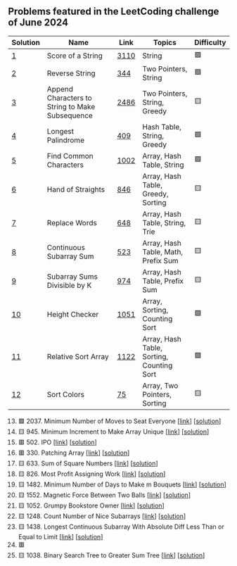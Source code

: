 ## Problems featured in the LeetCoding challenge of June 2024
| Solution                       | Name                                            | Link                                                                                               | Topics                                    | Difficulty |
|--------------------------------|-------------------------------------------------|----------------------------------------------------------------------------------------------------|-------------------------------------------|------------|
| [1](src/day1/Solution.java/)   | Score of a String                               | [3110](https://leetcode.com/problems/score-of-a-string/description/)                               | String                                    | 🟩         |
| [2](src/day2/Solution.java/)   | Reverse String                                  | [344](https://leetcode.com/problems/reverse-string/description/)                                   | Two Pointers, String                      | 🟩         |
| [3](src/day3/Solution.java/)   | Append Characters to String to Make Subsequence | [2486](https://leetcode.com/problems/append-characters-to-string-to-make-subsequence/description/) | Two Pointers, String, Greedy              | 🟨         |
| [4](src/day4/Solution.java/)   | Longest Palindrome                              | [409](https://leetcode.com/problems/longest-palindrome/description/)                               | Hash Table, String, Greedy                | 🟩         |
| [5](src/day5/Solution.java/)   | Find Common Characters                          | [1002](https://leetcode.com/problems/find-common-characters/description/)                          | Array, Hash Table, String                 | 🟩         |
| [6](src/day6/Solution.java/)   | Hand of Straights                               | [846](https://leetcode.com/problems/hand-of-straights/description/)                                | Array, Hash Table, Greedy, Sorting        | 🟨         |
| [7](src/day7/Solution.java/)   | Replace Words                                   | [648](https://leetcode.com/problems/replace-words/description/)                                    | Array, Hash Table, String, Trie           | 🟨         |
| [8](src/day8/Solution.java/)   | Continuous Subarray Sum                         | [523](https://leetcode.com/problems/continuous-subarray-sum/description/)                          | Array, Hash Table, Math, Prefix Sum       | 🟨         |
| [9](src/day9/Solution.java/)   | Subarray Sums Divisible by K                    | [974](https://leetcode.com/problems/subarray-sums-divisible-by-k/description/)                     | Array, Hash Table, Prefix Sum             | 🟨         |
| [10](src/day10/Solution.java/) | Height Checker                                  | [1051](https://leetcode.com/problems/height-checker/description/)                                  | Array, Sorting, Counting Sort             | 🟩         |
| [11](src/day11/Solution.java/) | Relative Sort Array                             | [1122](https://leetcode.com/problems/relative-sort-array/description/)                             | Array, Hash Table, Sorting, Counting Sort | 🟩         |
| [12](src/day12/Solution.java/) | Sort Colors                                     | [75](https://leetcode.com/problems/sort-colors/description/)                                       | Array, Two Pointers, Sorting              | 🟨         |

13. 🟩 2037\. Minimum Number of Moves to Seat Everyone \[[link](https://leetcode.com/problems/minimum-number-of-moves-to-seat-everyone/description/)\] \[[solution](src/day13/Solution.java/)\]
14. 🟨 945\. Minimum Increment to Make Array Unique \[[link](https://leetcode.com/problems/minimum-increment-to-make-array-unique/description/)\] \[[solution](src/day14/Solution.java/)\]
15. 🟥 502\. IPO \[[link](https://leetcode.com/problems/ipo/description/)\] \[[solution](src/day15/Solution.java)\]
16. 🟥 330\. Patching Array \[[link](https://leetcode.com/problems/patching-array/description/)\] \[[solution](src/day16/Solution.java)\]
17. 🟨 633\. Sum of Square Numbers \[[link](https://leetcode.com/problems/sum-of-square-numbers/description/)\] \[[solution](src/day17/Solution.java)\]
18. 🟨 826\. Most Profit Assigning Work \[[link](https://leetcode.com/problems/most-profit-assigning-work/description/)\] \[[solution](src/day18/Solution.java)\]
19. 🟨 1482\. Minimum Number of Days to Make m Bouquets \[[link](https://leetcode.com/problems/minimum-number-of-days-to-make-m-bouquets/description/)\] \[[solution](src/day19/Solution.java)\]
20. 🟨 1552\. Magnetic Force Between Two Balls \[[link](https://leetcode.com/problems/magnetic-force-between-two-balls/description/)\] \[[solution](src/day20/Solution.java)\]
21. 🟨 1052\. Grumpy Bookstore Owner \[[link](https://leetcode.com/problems/grumpy-bookstore-owner/description/)\] \[[solution](src/day21/Solution.java)\]
22. 🟨 1248\. Count Number of Nice Subarrays \[[link](https://leetcode.com/problems/count-number-of-nice-subarrays/description/)\] \[[solution](src/day22/Solution.java)\]
23. 🟨 1438\. Longest Continuous Subarray With Absolute Diff Less Than or Equal to Limit \[[link](https://leetcode.com/problems/longest-continuous-subarray-with-absolute-diff-less-than-or-equal-to-limit/description/)\] \[[solution](src/day23/Solution.java)\]
24. 🟥
25. 🟨 1038\. Binary Search Tree to Greater Sum Tree \[[link](https://leetcode.com/problems/binary-search-tree-to-greater-sum-tree/description/)\] \[[solution](src/day25/Solution.java)\]
